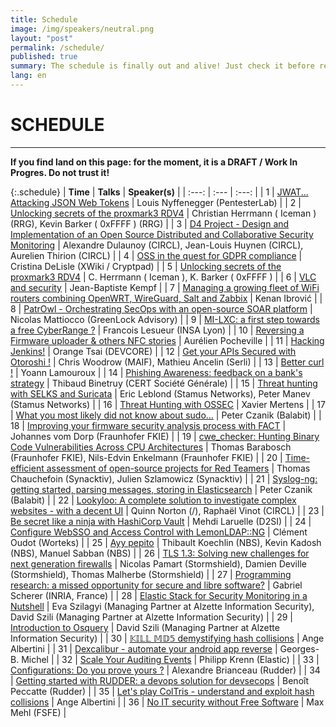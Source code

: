 ```yaml
---
title: Schedule
image: /img/speakers/neutral.png
layout: "post"
permalink: /schedule/
published: true
summary: The schedule is finally out and alive! Just check it before registering to the event :)
lang: en
---
```


# SCHEDULE

---

**If you find land on this page: for the moment, it is a DRAFT / Work In Progres. Do not trust it!** 

{:.schedule}
| **Time** | **Talks** | **Speaker(s)** |
| :---:  | :---   | :---:         |
| 1 | [JWAT... Attacking JSON Web Tokens](/talks/45.html) | Louis Nyffenegger (PentesterLab) |
| 2 | [Unlocking secrets of the proxmark3 RDV4](/talks/49.html) | Christian Herrmann ( Iceman ) (RRG), Kevin Barker ( 0xFFFF ) (RRG) |
| 3 | [D4 Project - Design and Implementation of an Open Source Distributed and Collaborative Security Monitoring](/talks/50.html) | Alexandre Dulaunoy (CIRCL), Jean-Louis Huynen (CIRCL), Aurelien Thirion (CIRCL) |
| 4 | [OSS in the quest for GDPR compliance](/talks/51.html) | Cristina DeLisle (XWiki / Cryptpad) |
| 5 | [Unlocking secrets of the proxmark3 RDV4](/talks/52.html) | C. Herrmann ( Iceman ), K. Barker ( 0xFFFF ) |
| 6 | [VLC and security](/talks/53.html) | Jean-Baptiste Kempf |
| 7 | [Managing a growing fleet of WiFi routers combining OpenWRT, WireGuard, Salt and Zabbix](/talks/55.html) | Kenan Ibrović |
| 8 | [PatrOwl - Orchestrating SecOps with an open-source SOAR platform](/talks/56.html) | Nicolas Mattiocco (GreenLock Advisory) |
| 9 | [MI-LXC: a first step towards a free CyberRange ?](/talks/57.html) | Francois Lesueur (INSA Lyon) |
| 10 | [Reversing a Firmware uploader & others NFC stories](/talks/58.html) | Aurélien Pocheville |
| 11 | [Hacking Jenkins!](/talks/59.html) | Orange Tsai (DEVCORE) |
| 12 | [Get your APIs Secured with Otoroshi !](/talks/60.html) | Chris Woodrow (MAIF), Mathieu Ancelin (Serli) |
| 13 | [Better curl !](/talks/62.html) | Yoann Lamouroux |
| 14 | [Phishing Awareness: feedback on a bank's strategy](/talks/63.html) | Thibaud Binetruy (CERT Société Générale) |
| 15 | [Threat hunting with SELKS and Suricata](/talks/65.html) | Eric Leblond (Stamus Networks), Peter Manev (Stamus Networks) |
| 16 | [Threat Hunting with OSSEC](/talks/66.html) | Xavier Mertens |
| 17 | [What you most likely did not know about sudo…](/talks/70.html) | Peter Czanik (Balabit) |
| 18 | [Improving your firmware security analysis process with FACT](/talks/71.html) | Johannes vom Dorp (Fraunhofer FKIE) |
| 19 | [cwe_checker: Hunting Binary Code Vulnerabilities Across CPU Architectures](/talks/74.html) | Thomas Barabosch (Fraunhofer FKIE), Nils-Edvin Enkelmann (Fraunhofer FKIE) |
| 20 | [Time-efficient assessment of open-source projects for Red Teamers](/talks/75.html) | Thomas Chauchefoin (Synacktiv), Julien Szlamowicz (Synacktiv) |
| 21 | [Syslog-ng: getting started, parsing messages, storing in Elasticsearch](/talks/76.html) | Peter Czanik (Balabit) |
| 22 | [Lookyloo: A complete solution to investigate complex websites - with a decent UI](/talks/78.html) | Quinn Norton (/), Raphaël Vinot (CIRCL) |
| 23 | [Be secret like a ninja with HashiCorp Vault](/talks/79.html) | Mehdi Laruelle (D2SI) |
| 24 | [Configure WebSSO and Access Control with LemonLDAP::NG](/talks/80.html) | Clément Oudot (Worteks) |
| 25 | [Ayy pepito](/talks/82.html) | Thibault Koechlin (NBS), Kevin Kadosh (NBS), Manuel Sabban (NBS) |
| 26 | [TLS 1.3: Solving new challenges for next generation firewalls](/talks/84.html) | Nicolas Pamart (Stormshield), Damien Deville (Stormshield), Thomas Malherbe (Stormshield) |
| 27 | [Programming research: a missed opportunity for secure and libre software?](/talks/85.html) | Gabriel Scherer (INRIA, France) |
| 28 | [Elastic Stack for Security Monitoring in a Nutshell](/talks/86.html) | Eva Szilagyi (Managing Partner at Alzette Information Security), David Szili (Managing Partner at Alzette Information Security) |
| 29 | [Introduction to Osquery](/talks/87.html) | David Szili (Managing Partner at Alzette Information Security) |
| 30 | [𝕂𝕀𝕃𝕃 𝕄𝔻𝟝 demystifying hash collisions](/talks/91.html) | Ange Albertini |
| 31 | [Dexcalibur - automate your android app reverse](/talks/95.html) | Georges-B. Michel |
| 32 | [Scale Your Auditing Events](/talks/96.html) | Philipp Krenn (Elastic) |
| 33 | [Configurations: Do you prove yours ?](/talks/98.html) | Alexandre Brianceau (Rudder) |
| 34 | [Getting started with RUDDER: a devops solution for devsecops](/talks/99.html) | Benoît Peccatte (Rudder) |
| 35 | [Let's play ColTris - understand and exploit hash collisions](/talks/101.html) | Ange Albertini |
| 36 | [No IT security without Free Software](/talks/102.html) | Max Mehl (FSFE) |

